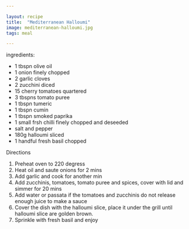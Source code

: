 ```yaml
---

layout: recipe
title:  "Mediterranean Halloumi"
image: mediterranean-halloumi.jpg
tags: meal

---
```


ingredients:
- 1 tbspn olive oil
- 1 onion finely chopped
- 2 garlic cloves
- 2 zucchini diced
- 15 cherry tomatoes quartered 
- 3 tbspns tomato puree
- 1 tbspn tumeric
- 1 tbspn cumin
- 1 tbspn smoked paprika
- 1 small frsh chilli finely chopped and deseeded 
- salt and pepper 
- 180g halloumi sliced 
- 1 handful fresh basil chopped

Directions 
1. Preheat oven to 220 degress 
2. Heat oil and saute onions for 2 mins
3. Add garlic and cook for another min
4. Add zucchinis, tomatoes, tomato puree and spices, cover with lid and simmer for 20 mins
5. Add water or passata if the tomatoes and zucchinis do not release enough juice to make a sauce
6. Cover the dish with the halloumi slice, place it under the grill until halloumi slice are golden brown. 
7. Sprinkle with fresh basil and enjoy



